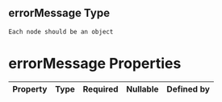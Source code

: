 ## errorMessage Type

`Each node should be an object`

# errorMessage Properties

| Property | Type | Required | Nullable | Defined by |
| :------- | :--- | :------- | :------- | :--------- |
